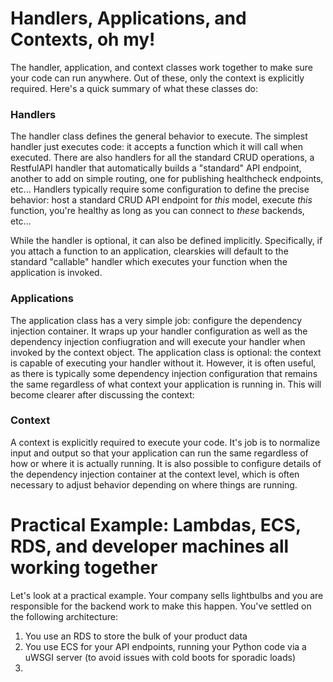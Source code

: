# Handlers, Applications, and Contexts, oh my!

The handler, application, and context classes work together to make sure your code can run anywhere.  Out of these, only the context is explicitly required.  Here's a quick summary of what these classes do:

### Handlers

The handler class defines the general behavior to execute.  The simplest handler just executes code: it accepts a function which it will call when executed.  There are also handlers for all the standard CRUD operations, a RestfulAPI handler that automatically builds a "standard" API endpoint, another to add on simple routing, one for publishing healthcheck endpoints, etc...  Handlers typically require some configuration to define the precise behavior: host a standard CRUD API endpoint for _this_ model, execute _this_ function, you're healthy as long as you can connect to _these_ backends, etc...

While the handler is optional, it can also be defined implicitly.  Specifically, if you attach a function to an application, clearskies will default to the standard "callable" handler which executes your function when the application is invoked.

### Applications

The application class has a very simple job: configure the dependency injection container.  It wraps up your handler configuration as well as the dependency injection confiugration and will execute your handler when invoked by the context object.  The application class is optional: the context is capable of executing your handler without it.  However, it is often useful, as there is typically some dependency injection configuration that remains the same regardless of what context your application is running in.  This will become clearer after discussing the context:

### Context

A context is explicitly required to execute your code.  It's job is to normalize input and output so that your application can run the same regardless of how or where it is actually running.  It is also possible to configure details of the dependency injection container at the context level, which is often necessary to adjust behavior depending on where things are running.

# Practical Example: Lambdas, ECS, RDS, and developer machines all working together

Let's look at a practical example.  Your company sells lightbulbs and you are responsible for the backend work to make this happen.  You've settled on the following architecture:

 1. You use an RDS to store the bulk of your product data
 2. You use ECS for your API endpoints, running your Python code via a uWSGI server (to avoid issues with cold boots for sporadic loads)
 3.
